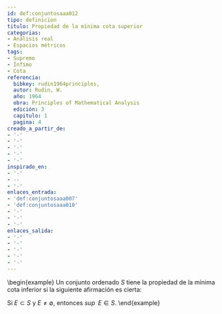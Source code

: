 ```yaml
---
id: def:conjuntosaaa012
tipo: definicion
titulo: Propiedad de la mínima cota superior
categorias:
- Análisis real
- Espacios métricos
tags:
- Supremo
- Ínfimo
- Cota
referencia:
  bibkey: rudin1964principles,
  autor: Rudin, W.
  año: 1964
  obra: Principles of Mathematical Analysis
  edición: 3
  capitulo: 1
  pagina: 4
creado_a_partir_de:
- '-'
- '-'
- '-'
- '-'
- '-'
inspirado_en:
- '-'
- --
- '-'
enlaces_entrada:
- 'def:conjuntosaaa007'
- 'def:conjuntosaaa010'
- '-'
- '-'
- '-'
enlaces_salida:
- '-'
- '-'
- '-'
- '-'
- '-'
---
```


\begin{example}
Un conjunto ordenado $S$ tiene la propiedad de  la mínima cota inferior si la siguiente afirmación es cierta:

Si $E \subset S$ y $E \neq \emptyset$, entonces $sup\;\;E \in S$.
\end{example}
